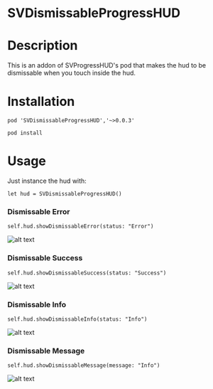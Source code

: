 # SVDismissableProgressHUD

# Description

This is an addon of SVProgressHUD's pod that makes the hud to be dismissable when you touch inside the hud.

# Installation

`pod 'SVDismissableProgressHUD','~>0.0.3'`

`pod install`

# Usage

Just instance the hud with:

`let hud = SVDismissableProgressHUD()`

### Dismissable Error

`self.hud.showDismissableError(status: "Error")`

![alt text](https://github.com/aluco100/SVDismissableProgressHUD/blob/master/Imgs/error.png "Error")

### Dismissable Success

`self.hud.showDismissableSuccess(status: "Success")`

![alt text](https://github.com/aluco100/SVDismissableProgressHUD/blob/master/Imgs/success.png "Success")

### Dismissable Info

`self.hud.showDismissableInfo(status: "Info")`

![alt text](https://github.com/aluco100/SVDismissableProgressHUD/blob/master/Imgs/info.png "Info")

### Dismissable Message

`self.hud.showDismissableMessage(message: "Info")`

![alt text](https://github.com/aluco100/SVDismissableProgressHUD/blob/master/Imgs/message.png "Message")
